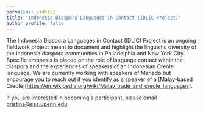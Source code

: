 ```yaml
---
permalink: /idlic/
title: "Indonesia Diaspora Languages in Contact (IDLIC Project)"
author_profile: false 
---
```

The Indonesia Diaspora Languages in Contact (IDLIC) Project is an ongoing fieldwork project meant to document and highlight the linguistic diversity of the Indonesia diaspora communities in Philadelphia and New York City. Specific emphasis is placed on the role of language contact within the diaspora and the experiences of speakers of an Indonesian Creole language. We are currently working with speakers of Manado but encourage you to reach out if you identify as a speaker of a [Malay-based Creole][https://en.wikipedia.org/wiki/Malay_trade_and_creole_languages]. 

If you are interested in becoming a participant, please email pristina@sas.upenn.edu. 
